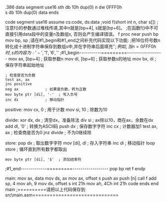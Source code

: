 .386
data segment use16
sth db 10h dup(0)
n dw 0FFF0h   
s db 10h dup(0)
data ends

code segment use16
assume cs:code, ds:data
;void f(short int n, char s[])
;注意f()的参数通过堆栈传递,其中n就是[bp+4], s就是[bp+6]。
;在函数f()中不可直接引用data段中的变量n及数组s, 否则会产生编译错误。
f proc near
   push bp
   mov bp, sp
;请在#1_begin和#1_end之间补充代码实现以下功能:
;把16位符号数n转化成十进制字符串保存到数组s中,并在字符串后面填充'$'
;例如,当n=0FFF0h时, s的内容为: '-', '1', '6', '$'
;#1_begin-----------=========------------------
    mov ax, [bp+4]    ; 获取参数n
    mov di, [bp+6]    ; 获取参数s的地址
    mov bx, di        ; 保存字符串起始地址
    
    ; 检查是否为负数
    test ax, ax
    jns positive
    neg ax            ; 如果是负数，转为正数
    mov byte ptr [di], '-'  ; 写入负号
    inc di            ; 移动指针
    
positive:
    mov cx, 0         ; 用于计数
    mov si, 10        ; 除数为10

divide:
    xor dx, dx        ; 清空dx，准备除法
    div si            ; ax除以10，商在ax，余数在dx
    add dl, '0'       ; 转换为ASCII码
    push dx           ; 保存数字字符
    inc cx            ; 计数器加1
    test ax, ax       ; 检查商是否为0
    jnz divide        ; 不为0继续除

store:
    pop dx            ; 取出数字字符
    mov [di], dl      ; 存入字符串
    inc di            ; 移动指针
    loop store        ; 循环直到所有数字都取出

    mov byte ptr [di], '$'  ; 添加结束符
;#1_end-------------=========------------------
   pop bp
   ret
f endp

main:
   mov ax, data
   mov ds, ax
   mov ax, offset s
   push ax
   push [n]
   call f
   add sp, 4
   mov ah, 9
   mov dx, offset s
   int 21h
   mov ah, 4Ch
   int 21h
code ends
end main
;==========请把以上代码保存到src\main.asm==============================
